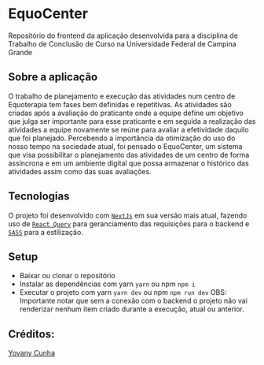# EquoCenter
Repositório do frontend da aplicação desenvolvida para a disciplina de Trabalho de Conclusão de Curso na Universidade Federal de Campina Grande
## Sobre a aplicação
O trabalho de planejamento e execução das atividades num centro de Equoterapia tem fases bem definidas e repetitivas. As atividades são criadas após a avaliação do praticante onde a equipe define um objetivo que julga ser importante para esse praticante e em seguida a realização das atividades a equipe novamente se reúne para avaliar a efetividade daquilo que foi planejado. Percebendo a importância da otimização do uso do nosso tempo na sociedade atual, foi pensado o EquoCenter, um sistema que visa possibilitar o planejamento das atividades de um centro de forma assíncrona e em um ambiente digital que possa armazenar o histórico das atividades assim como das suas avaliações.

## Tecnologias
O projeto foi desenvolvido com [`NextJs`](https://nextjs.org/) em sua versão mais atual, fazendo uso de [`React Query`](https://tanstack.com/query/latest/docs/framework/react/overview) para geranciamento das requisições para o backend e [`SASS`](https://sass-lang.com/) para a estilização.

## Setup
- Baixar ou clonar o repositório
- Instalar as dependências com yarn `yarn` ou npm `npm i`
- Executar o projeto com yarn `yarn dev` ou npm `npm run dev`
OBS: Importante notar que sem a conexão com o backend o projeto não vai renderizar nenhum item criado durante a execução, atual ou anterior.

## Créditos:
[Yovany Cunha](https://yovanycunha.github.io/)

